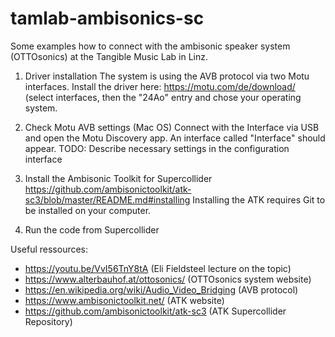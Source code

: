 # tamlab-ambisonics-sc

Some examples how to connect with the ambisonic speaker system (OTTOsonics) at the Tangible Music Lab in Linz.

1. Driver installation
The system is using the AVB protocol via two Motu interfaces.
Install the driver here: https://motu.com/de/download/ (select interfaces, then the "24Ao" entry and chose your operating system.

2. Check Motu AVB settings (Mac OS)
Connect with the Interface via USB and open the Motu Discovery app. An interface called "Interface" should appear.
TODO: Describe necessary settings in the configuration interface

3. Install the Ambisonic Toolkit for Supercollider
https://github.com/ambisonictoolkit/atk-sc3/blob/master/README.md#installing
Installing the ATK requires Git to be installed on your computer.

4. Run the code from Supercollider

Useful ressources:
- https://youtu.be/VvI56TnY8tA (Eli Fieldsteel lecture on the topic)
- https://www.alterbauhof.at/ottosonics/ (OTTOsonics system website)
- https://en.wikipedia.org/wiki/Audio_Video_Bridging (AVB protocol)
- https://www.ambisonictoolkit.net/ (ATK website)
- https://github.com/ambisonictoolkit/atk-sc3 (ATK Supercollider Repository)
